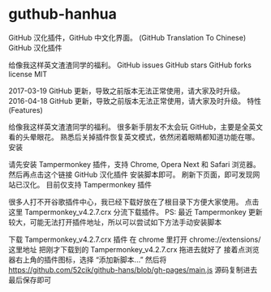 # guthub-hanhua
GitHub 汉化插件，GitHub 中文化界面。 (GitHub Translation To Chinese)
GitHub 汉化插件

给像我这样英文渣渣同学的福利。
GitHub issues GitHub stars GitHub forks license MIT

2017-03-19 GitHub 更新，导致之前版本无法正常使用，请大家及时升级。
2016-04-18 GitHub 更新，导致之前版本无法正常使用，请大家及时升级。
特性 (Features)

给像我这样英文渣渣同学的福利。
很多新手朋友不太会玩 GitHub，主要是全英文看的头晕眼花。
熟悉后关掉插件恢复英文模式，依然闭着眼睛都知道功能在哪。
安装

请先安装 Tampermonkey 插件，支持 Chrome, Opera Next 和 Safari 浏览器。
然后再点击这个链接 GitHub 汉化插件 安装脚本即可。
刷新下页面，即可发现网站已汉化。
目前仅支持 Tampermonkey 插件

很多人打不开谷歌插件中心，我已经下载好放在了根目录下方便大家使用。
点击这里 Tampermonkey_v4.2.7.crx 分流下载插件。
PS: 最近 Tampermonkey 更新较大，可能无法打开插件地址，所以可以尝试如下方法手动安装脚本

下载 Tampermonkey_v4.2.7.crx 插件
在 chrome 里打开 chrome://extensions/ 这里地址
把刚才下载到的 Tampermonkey_v4.2.7.crx 拖进去就好了
接着点浏览器右上角的插件图标，选择 “添加新脚本...”
然后将 https://github.com/52cik/github-hans/blob/gh-pages/main.js 源码复制进去
最后保存即可




